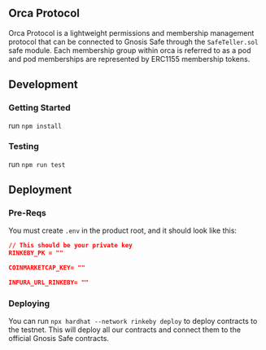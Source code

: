 ## Orca Protocol 

Orca Protocol is a lightweight permissions and membership management protocol that can be connected to Gnosis Safe through the `SafeTeller.sol` safe module.
Each membership group within orca is referred to as a pod and pod memberships are represented by ERC1155 membership tokens.

## Development

### Getting Started 

run `npm install` 

### Testing

run `npm run test`
## Deployment

### Pre-Reqs

You must create `.env` in the product root, and it should look like this:

```json
// This should be your private key
RINKEBY_PK = ""

COINMARKETCAP_KEY= ""

INFURA_URL_RINKEBY= ""
```

### Deploying

You can run `npx hardhat --network rinkeby deploy` to deploy contracts to the testnet. This will deploy all our contracts and connect them to the official Gnosis Safe contracts.
